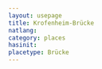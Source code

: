 ```yaml
---
layout: usepage
title: Krofenheim-Brücke
natlang:
category: places
hasinit:
placetype: Brücke
---
```

